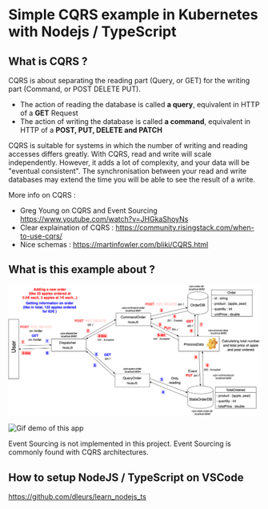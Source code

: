# Simple CQRS example in Kubernetes with Nodejs / TypeScript

## What is CQRS ?

CQRS is about separating the reading part (Query, or GET) for the writing part (Command, or POST DELETE PUT).
- The action of reading the database is called <strong>a query</strong>, equivalent in HTTP of a <strong>GET</strong> Request
- The action of writing the database is called <strong>a command</strong>, equivalent in HTTP of a <strong>POST, PUT, DELETE and PATCH</strong>


CQRS is suitable for systems in which the number of writing and reading accesses differs greatly. With CQRS, read and write will scale independently. However, it adds a lot of complexity, and your data will be "eventual consistent". The synchronisation between your read and write databases may extend the time you will be able to see the result of a write. 

More info on CQRS :
- Greg Young on CQRS and Event Sourcing https://www.youtube.com/watch?v=JHGkaShoyNs
- Clear explaination of CQRS : https://community.risingstack.com/when-to-use-cqrs/
- Nice schemas : https://martinfowler.com/bliki/CQRS.html
## What is this example about ?
![Project architecture](/assets/CQRS.png)

![Gif demo of this app](/assets/testing-this-project.gif)

Event Sourcing is not implemented in this project. Event Sourcing is commonly found with CQRS architectures. 
## How to setup NodeJS / TypeScript on VSCode 
https://github.com/dleurs/learn_nodejs_ts

